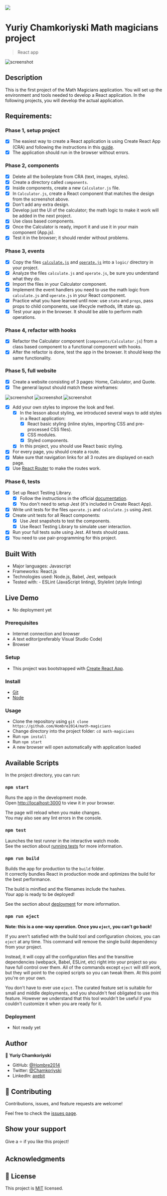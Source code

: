 ![](https://img.shields.io/badge/Microverse-blueviolet)

# Yuriy Chamkoriyski Math magicians project

> React app

![screenshot](./snapshot.png)

## Description

This is the first project of the Math Magicians application. You will set up the environment and tools needed to develop a React application. In the following projects, you will develop the actual application.

## Requirements:

### Phase 1, setup project
- [x] The easiest way to create a React application is using Create React App (CRA) and following the instructions in this [guide](https://create-react-app.dev/docs/getting-started/).
- [x] The application should run in the browser without errors.

### Phase 2, components
- [x] Delete all the boilerplate from CRA (text, images, styles).
- [x] Create a directory called `components`.
- [x] Inside components, create a new `Calculator.js` file.
- [x] In `Calculator.js`, create a React component that matches the design from the screenshot above.
- [x] Don't add any extra design.
- [x] Develop just the UI of the calculator; the math logic to make it work will be added in the next project.
- [x] Use class based components.
- [x] Once the Calculator is ready, import it and use it in your main component (App.js).
- [x] Test it in the browser; it should render without problems.

### Phase 3, events
- [x] Copy the files [`calculate.js`](https://github.com/microverseinc/curriculum-react-redux/blob/main/math-magicians/code-samples/calculate.js) and [`operate.js`](https://github.com/microverseinc/curriculum-react-redux/blob/main/math-magicians/code-samples/operate.js) into a `logic/` directory in your project.
- [x] Analyze the files `calculate.js` and `operate.js`, be sure you understand what they do.
- [x] Import the files in your Calculator component.
- [x] Implement the event handlers you need to use the math logic from `calculate.js` and `operate.js` in your React component.
- [x] Practice what you have learned until now: use `state` and `props`, pass props to child components, use lifecycle methods, lift state up.
- [x] Test your app in the browser. It should be able to perform math operations.

### Phase 4, refactor with hooks
- [x] Refactor the Calculator component (`components/Calculator.js`) from a class based component to a functional component with hooks.
- [x] After the refactor is done, test the app in the browser. It should keep the same functionality.

### Phase 5, full website
- [x] Create a website consisting of 3 pages: Home, Calculator, and Quote.
- [x] The general layout should match these wireframes:

![screenshot](./src/images/math_magicians_home.png)
![screenshot](./src/images/math_magicians_calculator.png)
![screenshot](./src/images/math_magicians_quote.png)

- [x] Add your own styles to improve the look and feel.
  - [x] In the lesson about styling, we introduced several ways to add styles in a React application:
    - [x] React basic styling (inline styles, importing CSS and pre-processed CSS files).
    - [x] CSS modules.
    - [x] Styled components.
  - [x] In this project, you should use React basic styling.
- [x] For every page, you should create a route.
- [x] Make sure that navigation links for all 3 routes are displayed on each page.
- [x] Use [React Router](https://reactrouter.com/) to make the routes work.

### Phase 6, tests
- [x] Set up React Testing Library.
  - [x] Follow the instructions in the official [documentation](https://testing-library.com/docs/react-testing-library/intro/).
  - [x] You don't need to setup Jest (it's included in Create React App).
- [x] Write unit tests for the files `operate.js` and `calculate.js` using Jest.
- [x] Create unit tests for all React components:
  - [x] Use Jest snapshots to test the components.
  - [x] Use React Testing Library to simulate user interaction.
- [x] Run your full tests suite using Jest. All tests should pass.
- [x] You need to use pair-programming for this project.

## Built With

- Major languages: Javascript
- Frameworks: React.js
- Technologies used: Node.js, Babel, Jest, webpack
- Tested with: - ESLint (JavaScript linting), Stylelint (style linting)

## Live Demo

- No deployment yet

### Prerequisites

- Internet connection and browser
- A text editor(preferably Visual Studio Code)
- Browser

### Setup

- This project was bootstrapped with [Create React App](https://github.com/facebook/create-react-app).

### Install

- [Git](https://git-scm.com/downloads)
- [Node](https://nodejs.org/en/download/)

### Usage

- Clone the repository using `git clone https://github.com/Hombre2014/math-magicians`
- Change directory into the project folder: `cd math-magicians`
- Run `npm install`
- Run `npm start`
- A new browser will open automatically with application loaded

## Available Scripts

In the project directory, you can run:

### `npm start`

Runs the app in the development mode.\
Open [http://localhost:3000](http://localhost:3000) to view it in your browser.

The page will reload when you make changes.\
You may also see any lint errors in the console.

### `npm test`

Launches the test runner in the interactive watch mode.\
See the section about [running tests](https://facebook.github.io/create-react-app/docs/running-tests) for more information.

### `npm run build`

Builds the app for production to the `build` folder.\
It correctly bundles React in production mode and optimizes the build for the best performance.

The build is minified and the filenames include the hashes.\
Your app is ready to be deployed!

See the section about [deployment](https://facebook.github.io/create-react-app/docs/deployment) for more information.

### `npm run eject`

**Note: this is a one-way operation. Once you `eject`, you can't go back!**

If you aren't satisfied with the build tool and configuration choices, you can `eject` at any time. This command will remove the single build dependency from your project.

Instead, it will copy all the configuration files and the transitive dependencies (webpack, Babel, ESLint, etc) right into your project so you have full control over them. All of the commands except `eject` will still work, but they will point to the copied scripts so you can tweak them. At this point you're on your own.

You don't have to ever use `eject`. The curated feature set is suitable for small and middle deployments, and you shouldn't feel obligated to use this feature. However we understand that this tool wouldn't be useful if you couldn't customize it when you are ready for it.

### Deployment

- Not ready yet

## Author

👤 **Yuriy Chamkoriyski**

- GitHub: [@Hombre2014](https://github.com/Hombre2014)
- Twitter: [@Chamkoriyski](https://twitter.com/Chamkoriyski)
- LinkedIn: [axebit](https://linkedin.com/in/axebit)

## 🤝 Contributing

Contributions, issues, and feature requests are welcome!

Feel free to check the [issues page](https://github.com/Hombre2014/math-magicians/issues).

## Show your support

Give a ⭐️ if you like this project!

## Acknowledgments


## 📝 License

This project is [MIT](./license.md) licensed.
